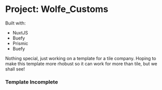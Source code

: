 # Project: Wolfe_Customs

Built with:
* NuxtJS
* Buefy
* Prismic
* Buefy

Nothing special, just working on a template for a tile company.
Hoping to make this template more rhobust so it can work for more
than tile, but we shall see!

### Template Incomplete
